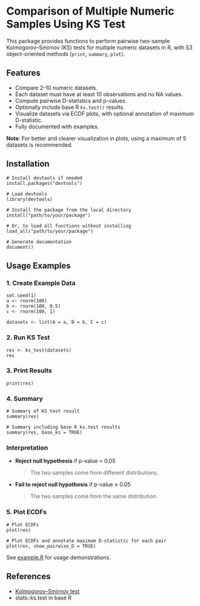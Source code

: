# Comparison of Multiple Numeric Samples Using KS Test

This package provides functions to perform pairwise two-sample Kolmogorov–Smirnov (KS) tests for multiple numeric datasets in R, with S3 object-oriented methods (`print`, `summary`, `plot`).

## Features

- Compare 2–10 numeric datasets.
- Each dataset must have at least 10 observations and no NA values.
- Compute pairwise D-statistics and p-values.
- Optionally include base R `ks.test()` results.
- Visualize datasets via ECDF plots, with optional annotation of maximum D-statistic.
- Fully documented with examples.

**Note**: For better and clearer visualization in plots, using a maximum of 5 datasets is recommended.


## Installation
```{r installation, eval=FALSE}
# Install devtools if needed
install.packages("devtools")

# Load devtools
library(devtools)

# Install the package from the local directory
install("path/to/your/package")

# Or, to load all functions without installing
load_all("path/to/your/package")

# Generate documentation
document()
```

## Usage Examples

### 1. Create Example Data

```{r}
set.seed(1)
a <- rnorm(100)
b <- rnorm(100, 0.5)
c <- rnorm(100, 1)

datasets <- list(A = a, B = b, C = c)
```

### 2. Run KS Test

```{r}
res <- ks_test(datasets)
res
```

### 3. Print Results

```{r}
print(res)
```

### 4. Summary

```{r}
# Summary of KS test result
summary(res)

# Summary including base R ks.test results
summary(res, base_ks = TRUE)
```

### Interpretation

- **Reject null hypothesis** if p-value < 0.05  
  > The two samples come from different distributions.

- **Fail to reject null hypothesis** if p-value ≥ 0.05  
  > The two samples come from the same distribution.


### 5. Plot ECDFs

```{r}
# Plot ECDFs
plot(res)

# Plot ECDFs and annotate maximum D-statistic for each pair
plot(res, show_pairwise_D = TRUE)
```

See [example.R](./example.R) for usage demonstrations.

## References

- [Kolmogorov–Smirnov test](https://en.wikipedia.org/wiki/Kolmogorov%E2%80%93Smirnov_test)
- stats::ks.test in base R
